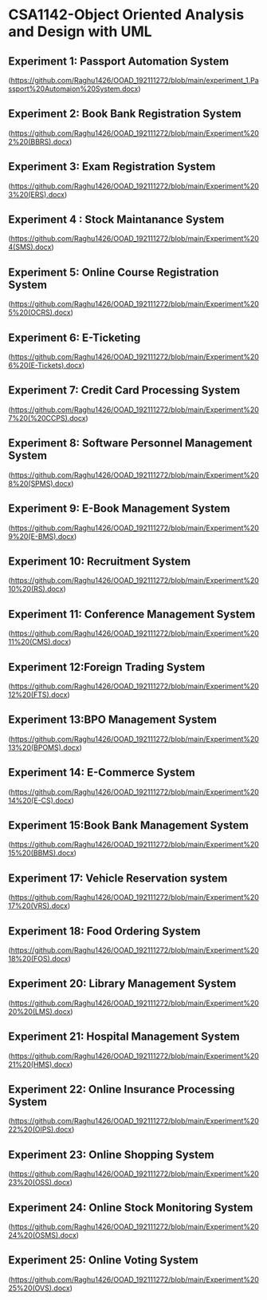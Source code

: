 # CSA1142-Object Oriented Analysis and Design with UML
## Experiment 1: Passport Automation System
(https://github.com/Raghu1426/OOAD_192111272/blob/main/experiment_1.Passport%20Automaion%20System.docx)
## Experiment 2: Book Bank Registration System
(https://github.com/Raghu1426/OOAD_192111272/blob/main/Experiment%202%20(BBRS).docx)
## Experiment 3: Exam Registration System
(https://github.com/Raghu1426/OOAD_192111272/blob/main/Experiment%203%20(ERS).docx)
## Experiment 4 : Stock Maintanance System
(https://github.com/Raghu1426/OOAD_192111272/blob/main/Experiment%204(SMS).docx)
## Experiment 5: Online Course Registration System
(https://github.com/Raghu1426/OOAD_192111272/blob/main/Experiment%205%20(OCRS).docx)
## Experiment 6: E-Ticketing
(https://github.com/Raghu1426/OOAD_192111272/blob/main/Experiment%206%20(E-Tickets).docx)
## Experiment 7: Credit Card Processing System
(https://github.com/Raghu1426/OOAD_192111272/blob/main/Experiment%207%20(%20CCPS).docx)
## Experiment 8: Software Personnel Management System
(https://github.com/Raghu1426/OOAD_192111272/blob/main/Experiment%208%20(SPMS).docx)
## Experiment 9: E-Book Management System
(https://github.com/Raghu1426/OOAD_192111272/blob/main/Experiment%209%20(E-BMS).docx)
## Experiment 10: Recruitment System
(https://github.com/Raghu1426/OOAD_192111272/blob/main/Experiment%2010%20(RS).docx)
## Experiment 11: Conference Management System
(https://github.com/Raghu1426/OOAD_192111272/blob/main/Experiment%2011%20(CMS).docx)
## Experiment 12:Foreign Trading System
(https://github.com/Raghu1426/OOAD_192111272/blob/main/Experiment%2012%20(FTS).docx)
## Experiment 13:BPO Management System
(https://github.com/Raghu1426/OOAD_192111272/blob/main/Experiment%2013%20(BPOMS).docx)
## Experiment 14: E-Commerce System
(https://github.com/Raghu1426/OOAD_192111272/blob/main/Experiment%2014%20(E-CS).docx)
## Experiment 15:Book Bank Management System
(https://github.com/Raghu1426/OOAD_192111272/blob/main/Experiment%2015%20(BBMS).docx)
## Experiment 17: Vehicle Reservation system
(https://github.com/Raghu1426/OOAD_192111272/blob/main/Experiment%2017%20(VRS).docx)
## Experiment 18: Food Ordering System
(https://github.com/Raghu1426/OOAD_192111272/blob/main/Experiment%2018%20(FOS).docx)
## Experiment 20: Library Management System
(https://github.com/Raghu1426/OOAD_192111272/blob/main/Experiment%2020%20(LMS).docx)
## Experiment 21: Hospital Management System
(https://github.com/Raghu1426/OOAD_192111272/blob/main/Experiment%2021%20(HMS).docx)
## Experiment 22: Online Insurance Processing System
(https://github.com/Raghu1426/OOAD_192111272/blob/main/Experiment%2022%20(OIPS).docx)
## Experiment 23: Online Shopping System
(https://github.com/Raghu1426/OOAD_192111272/blob/main/Experiment%2023%20(OSS).docx)
## Experiment 24: Online Stock Monitoring System
(https://github.com/Raghu1426/OOAD_192111272/blob/main/Experiment%2024%20(OSMS).docx)
## Experiment 25: Online Voting System
(https://github.com/Raghu1426/OOAD_192111272/blob/main/Experiment%2025%20(OVS).docx)
